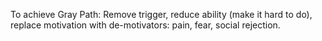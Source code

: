 To achieve Gray Path: Remove trigger, reduce ability (make it hard to do), replace motivation with de-motivators: pain, fear, social rejection.